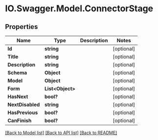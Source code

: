 # IO.Swagger.Model.ConnectorStage
## Properties

Name | Type | Description | Notes
------------ | ------------- | ------------- | -------------
**Id** | **string** |  | [optional] 
**Title** | **string** |  | [optional] 
**Description** | **string** |  | [optional] 
**Schema** | **Object** |  | [optional] 
**Model** | **Object** |  | [optional] 
**Form** | **List&lt;Object&gt;** |  | [optional] 
**HasNext** | **bool?** |  | [optional] 
**NextDisabled** | **string** |  | [optional] 
**HasPrevious** | **bool?** |  | [optional] 
**CanFinish** | **bool?** |  | [optional] 

[[Back to Model list]](../README.md#documentation-for-models) [[Back to API list]](../README.md#documentation-for-api-endpoints) [[Back to README]](../README.md)

